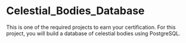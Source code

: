 # Celestial_Bodies_Database
This is one of the required projects to earn your certification. For this project, you will build a database of celestial bodies using PostgreSQL.
